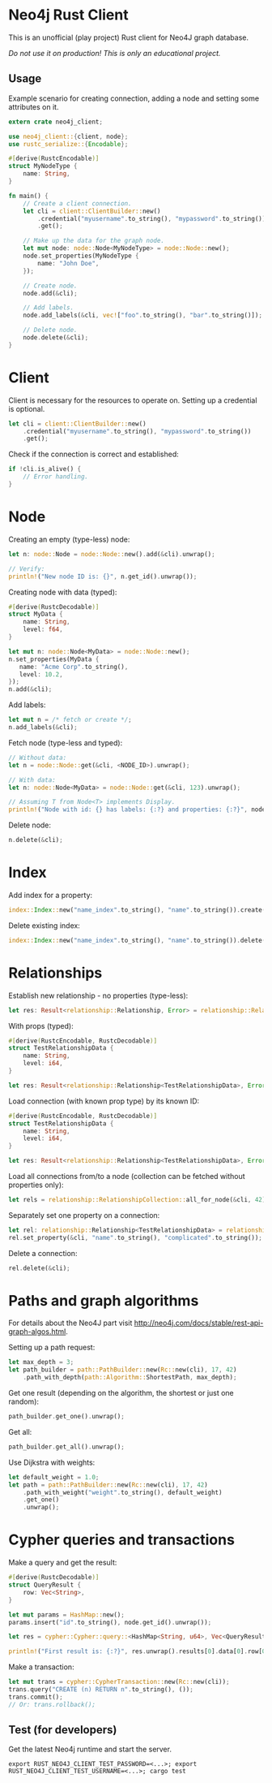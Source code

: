 Neo4j Rust Client
=================

This is an unofficial (play project) Rust client for Neo4J graph database.

*Do not use it on production! This is only an educational project.*


Usage
-----

Example scenario for creating connection, adding a node and setting some attributes on it.

```rust
extern crate neo4j_client;

use neo4j_client::{client, node};
use rustc_serialize::{Encodable};

#[derive(RustcEncodable)]
struct MyNodeType {
    name: String,
}

fn main() {
    // Create a client connection.
    let cli = client::ClientBuilder::new()
        .credential("myusername".to_string(), "mypassword".to_string())
        .get();

    // Make up the data for the graph node.
    let mut node: node::Node<MyNodeType> = node::Node::new();
    node.set_properties(MyNodeType {
        name: "John Doe",
    });

    // Create node.
    node.add(&cli);

    // Add labels.
    node.add_labels(&cli, vec!["foo".to_string(), "bar".to_string()]);

    // Delete node.
    node.delete(&cli);
}
```

# Client

Client is necessary for the resources to operate on. Setting up a credential is optional.

```rust
let cli = client::ClientBuilder::new()
    .credential("myusername".to_string(), "mypassword".to_string())
    .get();
```

Check if the connection is correct and established:

```rust
if !cli.is_alive() {
    // Error handling.
}
```

# Node

Creating an empty (type-less) node:

```rust
let n: node::Node = node::Node::new().add(&cli).unwrap();

// Verify:
println!("New node ID is: {}", n.get_id().unwrap());
```

Creating node with data (typed):

```rust
#[derive(RustcDecodable)]
struct MyData {
    name: String,
    level: f64,
}

let mut n: node::Node<MyData> = node::Node::new();
n.set_properties(MyData {
   name: "Acme Corp".to_string(),
   level: 10.2,
});
n.add(&cli);
```

Add labels:

```rust
let mut n = /* fetch or create */;
n.add_labels(&cli);
```

Fetch node (type-less and typed):

```rust
// Without data:
let n = node::Node::get(&cli, <NODE_ID>).unwrap();

// With data:
let n: node::Node<MyData> = node::Node::get(&cli, 123).unwrap();

// Assuming T from Node<T> implements Display.
println!("Node with id: {} has labels: {:?} and properties: {:?}", node.get_id().unwrap(), node.get_labels(), node.get_properties().unwrap());
```

Delete node:

```rust
n.delete(&cli);
```

# Index

Add index for a property:

```rust
index::Index::new("name_index".to_string(), "name".to_string()).create(&cli);
```

Delete existing index:

```rust
index::Index::new("name_index".to_string(), "name".to_string()).delete(&cli);
```

# Relationships

Establish new relationship - no properties (type-less):

```rust
let res: Result<relationship::Relationship, Error> = relationship::Relationship::connect(&cli, 17, 42, "FriendsWith".to_string(), None);
```

With props (typed):

```rust
#[derive(RustcEncodable, RustcDecodable)]
struct TestRelationshipData {
    name: String,
    level: i64,
}

let res: Result<relationship::Relationship<TestRelationshipData>, Error> = relationship::Relationship::connect(&cli, 17, 42, "FriendsWith".to_string(), Some(TestRelationshipData { name: "strong".to_string(), level: 60, }));
```

Load connection (with known prop type) by its known ID:

```rust
#[derive(RustcEncodable, RustcDecodable)]
struct TestRelationshipData {
    name: String,
    level: i64,
}

let res: Result<relationship::Relationship<TestRelationshipData>, Error> = relationship::Relationship::get(&cli, 123);
```

Load all connections from/to a node (collection can be fetched without properties only):

```rust
let rels = relationship::RelationshipCollection::all_for_node(&cli, 42).unwrap();
```

Separately set one property on a connection:

```rust
let rel: relationship::Relationship<TestRelationshipData> = relationship::Relationship::get(&cli, 123).unwrap();
rel.set_property(&cli, "name".to_string(), "complicated".to_string());
```

Delete a connection:

```rust
rel.delete(&cli);
```

# Paths and graph algorithms

For details about the Neo4J part visit http://neo4j.com/docs/stable/rest-api-graph-algos.html.

Setting up a path request:

```rust
let max_depth = 3;
let path_builder = path::PathBuilder::new(Rc::new(cli), 17, 42)
    .path_with_depth(path::Algorithm::ShortestPath, max_depth);
```

Get one result (depending on the algorithm, the shortest or just one random):

```rust
path_builder.get_one().unwrap();
```

Get all:

```rust
path_builder.get_all().unwrap();
```

Use Dijkstra with weights:

```rust
let default_weight = 1.0;
let path = path::PathBuilder::new(Rc::new(cli), 17, 42)
    .path_with_weight("weight".to_string(), default_weight)
    .get_one()
    .unwrap();
```

# Cypher queries and transactions

Make a query and get the result:

```rust
#[derive(RustcDecodable)]
struct QueryResult {
    row: Vec<String>,
}

let mut params = HashMap::new();
params.insert("id".to_string(), node.get_id().unwrap());

let res = cypher::Cypher::query::<HashMap<String, u64>, Vec<QueryResult>>(&cli, "START n=node({id}) RETURN n.name".to_string(), params);

println!("First result is: {:?}", res.unwrap().results[0].data[0].row[0])
```

Make a transaction:

```rust
let mut trans = cypher::CypherTransaction::new(Rc::new(cli));
trans.query("CREATE (n) RETURN n".to_string(), ());
trans.commit();
// Or: trans.rollback();
```

Test (for developers)
---------------------

Get the latest Neo4j runtime and start the server.

```shell
export RUST_NEO4J_CLIENT_TEST_PASSWORD=<...>; export RUST_NEO4J_CLIENT_TEST_USERNAME=<...>; cargo test
```
